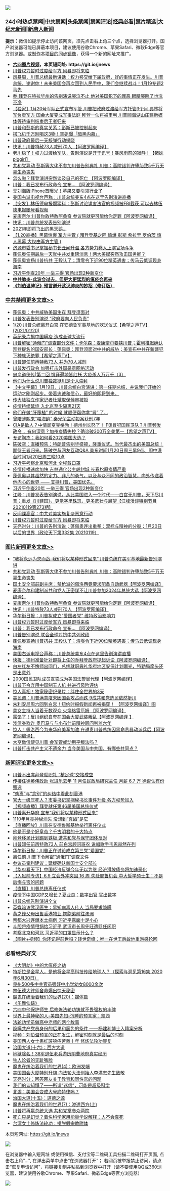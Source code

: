 ![](https://raw.githubusercontent.com/fqnews/bnews/master/64photo/fqnews-qr.jpg)

<div id="tt">
<h3>24小时热点禁闻|<a href="#%E4%B8%AD%E5%85%B1%E7%A6%81%E9%97%BB%E6%9B%B4%E5%A4%9A%E6%96%87%E7%AB%A0">中共禁闻</a>|<a href="#%E5%9B%BE%E7%89%87%E6%96%B0%E9%97%BB%E6%9B%B4%E5%A4%9A%E6%96%87%E7%AB%A0">头条禁闻</a>|<a href="#%E6%96%B0%E9%97%BB%E8%AF%84%E8%AE%BA%E6%9B%B4%E5%A4%9A%E6%96%87%E7%AB%A0">禁闻评论|<a href="#%E5%BF%85%E7%9C%8B%E7%BB%8F%E5%85%B8%E5%A5%BD%E6%96%87">经典必看|<a href="/video.md#%E7%A6%81%E7%89%87%E7%B2%BE%E9%80%89">禁片精选</a>|<a href="https://github.com/fqnews/djy/blob/master/gb/nf1351518.md#1">大纪元新闻</a>|<a href="https://github.com/fqnews/ntdtv/blob/master/gb/prog204.md#1">新唐人新闻</a></h3>
<div><b>提示：</b>微信如提示停止访问该网页，须先点击右上角三个点，选择浏览器打开。国产浏览器可能已屏蔽本项目，建议使用谷歌Chrome、苹果Safari、微软Edge等官方浏览器。或<a href="https://github.com/fqnews/bnews/blob/master/%E5%88%B6%E4%BD%9Cgit%E7%A6%81%E9%97%BB%E9%95%9C%E5%83%8F.md">制作本项目的同步镜像</a>，获得一个新的网址来推广。</div>
<ul>
<li><b><a href="http://d1.bdrive.tk/64.mp4" target="_blank">六四图片视频</a>，本页短网址: https://git.io/jnews</b></li>
<li><a href="/comments/20210120/1471289.md">川普权力暂时过度给军方  风暴即将来临</a></li>
<li><a href="/comments/20210120/1471137.md">风暴周，川普总统最新讲话：权力移交给下届政府，好的事情正在发生。川普总统，谢谢你！未来美国会再次回到人民手中，我们会继续战斗！1月19专题2 马先</a></li>
<li><a href="/comments/20210120/1471088.md">乔·拜登在特拉华州的告别演说哭泣不止  他对美国犯下的罪恶 眼睛哭瞎了也洗不净</a></li>
<li><a href="/comments/20210120/1471237.md">【独家】1月20号军队正式宣布军管 川普把政府过渡给军方托管3个月 弗林将军负责军方 国会大厦变成军事法庭 拜登一伙将被审判  川普回海湖山庄建新媒体等待审判结束后王者归来</a></li>
<li><a href="/comments/20210120/1471217.md">川普和彭斯的真实关系：彭斯已被控制起来</a></li>
<li><a href="/worldnews/20210120/1471045.md">搭飞机千万别喝这3物！空姐曝「暗黑内幕」</a></li>
<li><a href="/headline/20210120/1471181.md">川普政府最后一天核弹行动揭晓</a></li>
<li><a href="/topimagenews/20210120/1471409.md">快讯！川普特赦73人减刑70人 【阿波罗网编译】</a></li>
<li><a href="/comments/20210120/1471266.md">老川稳了！权力过渡给军队，告别演说是开干讯号！暴风雨前的寂静！【猪妹piggirl】</a></li>
<li><a href="/topimagenews/20210120/1471548.md">共和党异动 彭斯等大佬不参加川普告别典礼 川普：高院错判许堕胎致5千万无辜生命丧失</a></li>
<li><a href="/cnnews/20210120/1471372.md">怎么啦？拜登演讲突然谈及自己的死亡 【阿波罗网编译】</a></li>
<li><a href="/topimagenews/20210120/1471271.md">川普：我已发布行政命令 宣布… 【阿波罗网编译】</a></li>
<li><a href="/cnnews/20210120/1471510.md">无刘海版iPhone首曝光！苹果又要引领行业了</a></li>
<li><a href="/topimagenews/20210120/1471090.md">美国右派电视台声称：川普总统美东4点在这里告别演讲直播</a></li>
<li><a href="/comments/20210120/1471192.md">【突发】林伍德电报爆猛料：彭斯讨论谋害法官的视频被FBI截获   可以去林伍德电报账号看视频</a></li>
<li><a href="/topimagenews/20210120/1471452.md">麦康奈尔:川普你敢特赦阿桑奇 参议院就更可能给你定罪【阿波罗网编译】</a></li>
<li><a href="/cbnews/20210120/1471121.md">快讯：川普总统发表告别演说</a></li>
<li><a href="/cnnews/20210120/1471497.md">2021年即将飞出的黑天鹅…</a></li>
<li><a href="/headline/20210120/1471343.md">【1.20直播】黑幕惊爆  军方主管  ( 拜登登基之际  惊爆 彭斯 希拉里 罗伯茨 惊人黑幕 大权由军方主管 )</a></li>
<li><a href="/headline/20210120/1471513.md">济源市委书记掌掴秘书长丑闻升温 各方势力卷入上演官场斗争</a></li>
<li><a href="/comments/20210120/1471363.md">蓬佩奥任期最后一天就中共发重磅消息！两大美媒突然攻击国务卿？</a></li>
<li><a href="/topimagenews/20210120/1471252.md">蓬佩奥宣扬川普抗共 王毅认了；清零令下近90位精英遇害；传马云低调现身海南</a></li>
<li><a href="/cbnews/20210120/1471311.md">习近平倒查20年 一举三得 官场出现2种新变化</a></li>
<li><b><a href="/comments/20200211/1275071.md" target="_blank">中共肺炎-此波会过去，但更大更猛烈的瘟疫会再来</a></b></li>
<li><b><a href="/comments/20200207/1272816.md" target="_blank">《刘伯温碑记》预言避开武汉肺炎的妙招（修订版）</a></b></li>
</ul>
</div>

<div class="catlist">
<h3><a href="/cbnews/" target="_blank">中共禁闻</a><span><a href="/cbnews/" target="_blank" rel="nofollow">更多文章>></a></span></h3>
<ul>
<li><a href="/cbnews/20210120/1471703.md" target="_blank">蓬佩奥：中共威胁美国生存 拜登须面对</a></li>
<li><a href="/cbnews/20210120/1471702.md" target="_blank">川普发表告别演说 “政府要向人民负责”</a></li>
<li><a href="/cbnews/20210120/1471686.md" target="_blank">1/20 川普总统离开白宫 在安德鲁军事基地的欢送仪式【希望之声TV】(2021/01/20)</a></li>
<li><a href="/cbnews/20210120/1471637.md" target="_blank">英纪录片揭中国瞒疫 造成全球大流行</a></li>
<li><a href="/cbnews/20210120/1471615.md" target="_blank">川普解密“通俄门”调查部分文件；卡尔森：麦康奈尔要挟川普；霍利推迟确认拜登提名的国安部长；蓬佩奥：拜登须面对中共的威胁；美宣布中共在新疆犯下种族灭绝罪【希望之声TV】</a></li>
<li><a href="/cbnews/20210120/1471612.md" target="_blank">川普卸任前再特赦73人 并为70人减刑</a></li>
<li><a href="/cbnews/20210120/1471605.md" target="_blank">川普发行政令 加强打击外国恶意网络活动</a></li>
<li><a href="/cbnews/20210120/1471467.md" target="_blank">忠义道侠传|第二回 饥馑遍地皆红袄 大疫杀人万万千（3）</a></li>
<li><a href="/cbnews/20210120/1471388.md" target="_blank">他们为什么说川普独裁挺川是个人崇拜</a></li>
<li><a href="/cbnews/20210120/1471508.md" target="_blank">【中文字幕】1月19日，川普总统白宫演讲：第一任期总结，并说我们开始的运动才刚刚起步。带着忠诚和信心，最好的即将到来。</a></li>
<li><a href="/cbnews/20210120/1471442.md" target="_blank">传大陆独立作家记者杜斌取保候审被拒</a></li>
<li><a href="/cbnews/20210120/1471431.md" target="_blank">疫情持续延烧 入北京至少隔离21天</a></li>
<li><a href="/cbnews/20210120/1471389.md" target="_blank">他们在做“肝移植” 的时候 就顺便帮你拿“肾” 了…</a></li>
<li><a href="/cbnews/20210120/1471380.md" target="_blank">曾陪薄熙来“喂海鸥” 秦光荣主动投案获刑7年</a></li>
<li><a href="/cbnews/20210120/1471377.md" target="_blank">CIA是敌人？中情局变克格勃！德州州长怒了！ FBI冒犯国民卫队？川普频发政令 ，有何深意？加州疫情失控？确诊破300万全美第一【希望之声TV】</a></li>
<li><a href="/cbnews/20210120/1471339.md" target="_blank">专访陶杰：我如何看2020美国大选？</a></li>
<li><a href="/cbnews/20210120/1471338.md" target="_blank">陈破空：直播预告：特朗普告别华盛顿，隆重仪式。当代最杰出的美国总统！期待王者归来。陈破空与网友互动Q&amp;A 美东时间1月20日周三早9点、即中港台时间1月20日周三晚10点</a></li>
<li><a href="/cbnews/20210120/1471329.md" target="_blank">习近平考察北京和河北 全程戴口罩</a></li>
<li><a href="/cbnews/20210120/1471328.md" target="_blank">疫情传播速度加快 吉林通化公主岭封城 长春松原疫情严重</a></li>
<li><a href="/cbnews/20210120/1471317.md" target="_blank">蓬佩奥以其超然的定力、非凡的勇气，以及与众不同的政治智慧，向外传递着他内心的世界 —— 支持川普，美国优先。</a></li>
<li><a href="/cbnews/20210120/1471311.md" target="_blank">习近平倒查20年 一举三得 官场出现2种新变化</a></li>
<li><a href="/cbnews/20210120/1471310.md" target="_blank">江峰：川普发表告别演说，从此美国进入一个时代——白宫无川普，天下尽川普；重发《川建国》，更觉字里珠玑，更多悲壮与展望【江峰漫谈特别节目20210119第273期】</a></li>
<li><a href="/cbnews/20210120/1471304.md" target="_blank">反间谍高官：中共对美实施复杂恶意行动</a></li>
<li><a href="/comments/20210120/1471289.md" target="_blank">川普权力暂时过度给军方  风暴即将来临</a></li>
<li><a href="/cbnews/20210120/1471270.md" target="_blank">天亮时分：川普的告别演说；蓬佩奥连出重拳；双标与精神的分裂；1月20日以后的世界（政论天下第332集 20210119）</a></li>

</ul>
</div>
<div class="catlist">
<h3><a href="/topimagenews/" target="_blank">图片新闻</a><span><a href="/topimagenews/" target="_blank" rel="nofollow">更多文章>></a></span></h3>
<ul>
<li><a href="/topimagenews/20210120/1471668.md" target="_blank">“我将永远为您而战–我们将以某种形式回来” 川普总统在美军基地最新告别演讲</a></li>
<li><a href="/topimagenews/20210120/1471548.md" target="_blank">共和党异动 彭斯等大佬不参加川普告别典礼 川普：高院错判许堕胎致5千万无辜生命丧失</a></li>
<li><a href="/topimagenews/20210120/1471518.md" target="_blank">国土安全部前副主席：禁枪派的佩洛西竟要求配备自动武器【阿波罗网编译】</a></li>
<li><a href="/topimagenews/20210120/1471454.md" target="_blank">麦康奈尔和建制派共和党人正密谋不让川普参加2024年总统大选【阿波罗网编译】</a></li>
<li><a href="/topimagenews/20210120/1471452.md" target="_blank">麦康奈尔:川普你敢特赦阿桑奇 参议院就更可能给你定罪【阿波罗网编译】</a></li>
<li><a href="/topimagenews/20210120/1471409.md" target="_blank">快讯！川普特赦73人减刑70人 【阿波罗网编译】</a></li>
<li><a href="/topimagenews/20210120/1471352.md" target="_blank">华尔街日报：川普拟成立“爱国者党” 维持政治影响力</a></li>
<li><a href="/comments/20210120/1471289.md" target="_blank">川普权力暂时过度给军方  风暴即将来临</a></li>
<li><a href="/topimagenews/20210120/1471271.md" target="_blank">川普：我已发布行政命令 宣布… 【阿波罗网编译】</a></li>
<li><a href="/topimagenews/20210120/1471253.md" target="_blank">川普告别演说 联合全球对抗中共列政绩</a></li>
<li><a href="/topimagenews/20210120/1471252.md" target="_blank">蓬佩奥宣扬川普抗共 王毅认了；清零令下近90位精英遇害；传马云低调现身海南</a></li>
<li><a href="/topimagenews/20210120/1471090.md" target="_blank">美国右派电视台声称：川普总统美东4点在这里告别演讲直播</a></li>
<li><a href="/topimagenews/20210119/1470872.md" target="_blank">快报：德州准备针对即将上任的乔拜登政府提起诉讼【阿波罗网编译】</a></li>
<li><a href="/topimagenews/20210119/1470871.md" target="_blank">白左红左不愧师出同门，总统就职典礼华府地区安保计划曝光，特勤局牵头还是出意外</a></li>
<li><a href="/topimagenews/20210119/1470691.md" target="_blank">2000国民卫队成员宣誓成为美国法警局代理【阿波罗网编译】</a></li>
<li><a href="/topimagenews/20210119/1470651.md" target="_blank">川普下令弃用中国制无人机 并进行风险评估</a></li>
<li><a href="/topimagenews/20210119/1470550.md" target="_blank">惊人真相！独家秘密纪录片：绊住全世界的3天</a></li>
<li><a href="/topimagenews/20210119/1470337.md" target="_blank">美民调：川普满意度未因国会攻占而跌 9成共和党选民依然挺川</a></li>
<li><a href="/topimagenews/20210118/1470007.md" target="_blank">朱利安尼周六回到白宫！纽约时报假新闻再被揭穿！ 【阿波罗网编译】图</a></li>
<li><a href="/topimagenews/20210118/1469919.md" target="_blank">美女主持人当着无数观众 火烧格雷厄姆 【阿波罗网编译】</a></li>
<li><a href="/topimagenews/20210118/1469881.md" target="_blank">露馅了！反川组织自夸在国会大厦武装叛乱【阿波罗网编译 】</a></li>
<li><a href="/topimagenews/20210118/1469797.md" target="_blank">涉债券欺诈 奥巴马与与小布什前精神顾问判监六年</a></li>
<li><a href="/topimagenews/20210117/1469583.md" target="_blank">惊人！佩洛西今为来华府美军加油 在谴责川普总统因黑命贵暴动派兵后【阿波罗网编译】</a></li>
<li><a href="/topimagenews/20210117/1469557.md" target="_blank">大亨做信使见川普 会军管或动用平叛法吗？</a></li>
<li><a href="/topimagenews/20210117/1469502.md" target="_blank">川普打击共产主义不遗余力 当今美国与中共国，有哪些共同点？</a></li>

</ul>
</div>
<div class="catlist">
<h3><a href="/comments/" target="_blank">新闻评论</a><span><a href="/comments/" target="_blank" rel="nofollow">更多文章>></a></span></h3>
<ul>
<li><a href="/comments/20210121/1471723.md" target="_blank">川普不出席拜登就职礼 “核足球”交接成空</a></li>
<li><a href="/comments/20210121/1471712.md" target="_blank">传接任徐英伟政助 张进乐去年 11 月任民政局研究主任 月薪 6.7 万 徐否认有份甄选</a></li>
<li><a href="/comments/20210121/1471711.md" target="_blank">“劝离”与“念别”的纠结中看此刻香港</a></li>
<li><a href="/comments/20210121/1471709.md" target="_blank">官大一级压死人？市委书记掌捆秘书长事件升级 各方权势加入</a></li>
<li><a href="/comments/20210120/1471701.md" target="_blank">【视频直播】拜登就任第46届美国总统仪式</a></li>
<li><a href="/comments/20210120/1471700.md" target="_blank">川普离开华府 宣布“我们将以某种形式回来”</a></li>
<li><a href="/comments/20210120/1471699.md" target="_blank">1110年月亮神秘消失 没想到“真凶”是它</a></li>
<li><a href="/comments/20210120/1471675.md" target="_blank">【直播回放】川普在安德鲁斯基地举行离任仪式</a></li>
<li><a href="/comments/20210120/1471658.md" target="_blank">他是不是个好皇帝？千古明君的十大特点</a></li>
<li><a href="/comments/20210120/1471662.md" target="_blank">拜登移民计划踢到铁板 遭共和党与保守团体反对</a></li>
<li><a href="/comments/20210120/1471657.md" target="_blank">川普卸任前再特赦73人 前白宫顾问班农 说唱歌手韦恩赫然在列</a></li>
<li><a href="/comments/20210120/1471656.md" target="_blank">华尔街日报：川普正在讨论成立第三党“爱国党”</a></li>
<li><a href="/comments/20210120/1471653.md" target="_blank">离任前 川普下令解密“通俄门”调查文件</a></li>
<li><a href="/comments/20210120/1471631.md" target="_blank">参议员霍利建议：延缓确认新国土安全部长</a></li>
<li><a href="/comments/20210120/1471628.md" target="_blank">【华府看天下】中国经济反弹今年无以为继 经济滑坡债务将加速恶化</a></li>
<li><a href="/comments/20210120/1471614.md" target="_blank">【入狱前专访】6.9 立会外冲突囚 16 周 失赴耶鲁机会 中大哲学硕士生：不是后悔与否的问题</a></li>
<li><a href="/comments/20210120/1471613.md" target="_blank">【直播】川普总统离任仪式</a></li>
<li><a href="/comments/20210120/1471611.md" target="_blank">疫情下中国GDP又增长？夏业良：数字出官 官出数字</a></li>
<li><a href="/comments/20210120/1471610.md" target="_blank">川普总统告别演讲全文</a></li>
<li><a href="/comments/20210120/1471604.md" target="_blank">英媒暗访武汉医生：早知病毒人传人 当局要求隐瞒</a></li>
<li><a href="/comments/20210120/1471602.md" target="_blank">黄之锋父母出售香港物业 携胞弟前往澳洲</a></li>
<li><a href="/comments/20210120/1471581.md" target="_blank">帝都大兴连爆本土病例 习近平露面十足小心</a></li>
<li><a href="/comments/20210120/1471580.md" target="_blank">斗胆将疫情甩锅给习近平 武汉市长周先旺遭贬任闲职</a></li>
<li><a href="/comments/20210120/1471567.md" target="_blank">考察北京和河北 习近平的口罩显示什么？</a></li>
<li><a href="/comments/20210120/1471556.md" target="_blank">【图片+视频】你还记得前世吗？转世奇缘：唯一在世王后故地重游感轮回</a></li>

</ul>
</div>

<div class="catlist">
<h3>必看经典好文</h3>
<ul>
<li><a href="/comments/20200203/1269785.md" target="_blank">《大明劫》中的大瘟疫之劫</a></li>
<li><a href="/comments/20200712/1359460.md" target="_blank">特斯拉是金星人，是他将金星高科技传给地球人？（探索与洞见第16集 2020年6月30日）</a></li>
<li><a href="/comments/20200704/783272.md" target="_blank">泉州500多中共官员强奸中小学幼女8000余次</a></li>
<li><a href="/comments/20210105/1461133.md" target="_blank">林伍德大律师舍命爆出惊天秘密</a></li>
<li><a href="/comments/20180725/976787.md" target="_blank">魔鬼在统治着我们的世界(20)：媒体篇</a></li>
<li><a href="/comments/20200527/783191.md" target="_blank">《乐舞仙踪》</a></li>
<li><a href="/comments/20200926/1403542.md" target="_blank">六四中他保护师生 后修炼法轮功铸就不畏强权的丰碑</a></li>
<li><a href="/comments/20200605/783244.md" target="_blank">世界上最神秘的人-美国先知-沉睡的预言家：凯西</a></li>
<li><a href="/comments/20200629/1352533.md" target="_blank">法轮功学员做高中老师的两个故事</a></li>
<li><a href="/comments/20201010/1411228.md" target="_blank">隐瞒共产党员身份的后果和豁免的条件 ——杨建利博士入籍案分析</a></li>
<li><a href="/comments/20200628/1351782.md" target="_blank">视频：刘伯温预言的正在发生，解密时刻就是最后的时刻</a></li>
<li><a href="/comments/20190126/1070164.md" target="_blank">美国西人女士患红斑狼疮苦熬十年 修炼法轮功康复</a></li>
<li><a href="/comments/20201110/1428663.md" target="_blank">治国大道(十六)：西方大道</a></li>
<li><a href="/cbnews/20200531/1337381.md" target="_blank">地狱除名！38军退伍老兵游历阴曹地府真实经历</a></li>
<li><a href="/comments/20200606/783250.md" target="_blank">牲人论者的无耻嘴脸</a></li>
<li><a href="/topimagenews/20180522/946266.md" target="_blank">魔鬼在统治着我们的世界(4)：欧洲发端</a></li>
<li><a href="/comments/20200516/1329276.md" target="_blank">美国国会大厦特别升旗 向法轮大法创始人李洪志先生致敬</a></li>
<li><a href="/cbnews/20200916/1397196.md" target="_blank">天亮时分：回答网友关于教育和同性恋的问题</a></li>
<li><a href="/sohnews/20161029/607205.md" target="_blank">我们的认知塌了——所谓“迷信”，可能是超级科学</a></li>
<li><a href="/comments/20200712/1359488.md" target="_blank">北游：美国会变成大号底特律吗？</a></li>
<li><a href="/topimagenews/20180322/917868.md" target="_blank">治国大道(十五)：道德之源</a></li>
<li><a href="/topimagenews/20180527/948369.md" target="_blank">魔鬼在统治着我们的世界(7)：渗透西方(上)</a></li>
<li><a href="/comments/20200816/1381118.md" target="_blank">川普将再赢总统大选 共和党掌参众两院</a></li>
<li><a href="/comments/20200704/1355375.md" target="_blank">死亡只是幻觉？着名科学家用能量学说解释：人不会真死</a></li>
<li><a href="/cbnews/20200610/1342772.md" target="_blank">台湾女士修炼法轮功：摆脱假宗教附体</a></li>

</ul>
</div>

本页短网址: https://git.io/jnews

![](https://raw.githubusercontent.com/fqnews/bnews/master/64photo/fqnews-qr.jpg)

在浏览器中输入短网址 或使用微信、支付宝等二维码工具扫描二维码打开页面, 点击右上角"...", 在弹出菜单中点击“在浏览器打开”； 若网页被举报禁止访问，请点击“恢复申请访问”，将链接复制并粘贴到浏览器中打开（请不要使用QQ或360浏览器，建议使用谷歌Chrome、苹果Safari、微软Edge等官方浏览器）

![](https://raw.githubusercontent.com/fqnews/bnews/master/64photo/wx.jpg)